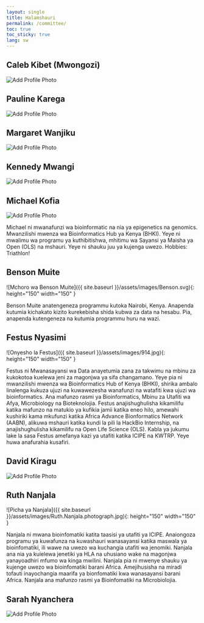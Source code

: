 ```yaml
---
layout: single
title: Halamshauri 
permalink: /committee/
toc: true
toc_sticky: true
lang: sw
---
```

## Caleb Kibet (Mwongozi)
![Add Profile Photo](https://sbcf.fr/wp-content/uploads/2018/03/sbcf-default-avatar.png)

<!-- add bio here-->
  
## Pauline Karega
![Add Profile Photo](https://sbcf.fr/wp-content/uploads/2018/03/sbcf-default-avatar.png)

<!--add bio here-->
  
## Margaret Wanjiku
![Add Profile Photo](https://sbcf.fr/wp-content/uploads/2018/03/sbcf-default-avatar.png)

<!--add bio here-->
  
## Kennedy Mwangi
![Add Profile Photo](https://sbcf.fr/wp-content/uploads/2018/03/sbcf-default-avatar.png)
  
<!--add bio here-->
  
## Michael Kofia
![Add Profile Photo](https://sbcf.fr/wp-content/uploads/2018/03/sbcf-default-avatar.png) 
  
Michael ni mwanafunzi wa bioinformatic na nia ya epigenetics na genomics. Mwanzilishi mwenza wa Bioinformatics Hub ya Kenya (BHKI). Yeye ni mwalimu wa programu ya kuthibitishwa, mhitimu wa Sayansi ya Maisha ya Open (OLS) na mshauri. Yeye ni shauku juu ya kujenga uwezo. Hobbies: Triathlon!


## Benson Muite
![Mchoro wa Benson Muite]({{ site.baseurl }}/assets/images/Benson.svg){: height="150" width="150" }

Benson Muite anatengeneza programmu kutoka Nairobi, Kenya. Anapenda kutumia kichakato kizito kurekebisha shida kubwa za data na hesabu. Pia, anapenda kutengeneza na kutumia programmu huru na wazi.

  
## Festus Nyasimi
![Onyesho la Festus]({{ site.baseurl }}/assets/images/914.jpg){: height="150" width="150" }

Festus ni Mwanasayansi wa Data anayetumia zana za takwimu na mbinu za kukokotoa kuelewa jeni za magonjwa ya sifa changamano. Yeye pia ni mwanzilishi mwenza wa Bioinformatics Hub of Kenya (BHKI), shirika ambalo linalenga kukuza ujuzi na kuwawezesha wanafunzi na watafiti kwa ujuzi wa bioinformatics. Ana mafunzo rasmi ya Bioinformatics, Mbinu za Utafiti wa Afya, Microbiology na Bioteknolojia. Festus anajishughulisha kikamilifu katika mafunzo na matukio ya kufikia jamii katika eneo hilo, amewahi kushiriki kama mkufunzi katika Africa Advance Bionformatics Network (AABN), alikuwa mshauri katika kundi la pili la HackBio Internship, na anajishughulisha kikamilifu na Open Life Science (OLS). Kabla ya jukumu lake la sasa Festus amefanya kazi ya utafiti katika ICIPE na KWTRP. Yeye huwa anafurahia kusafiri.
  
## David Kiragu
![Add Profile Photo](https://sbcf.fr/wp-content/uploads/2018/03/sbcf-default-avatar.png)

<!--add bio here-->
  
## Ruth Nanjala
![Picha ya Nanjala]({{ site.baseurl }}/assets/images/Ruth.Nanjala.photograph.jpg){: height="150" width="150" }

Nanjala ni mwana bioinfomatiki katita taasisi ya utafiti ya ICIPE. Anaiongoza programu ya kuwafunza na kuwashauri wanasayansi katika maswala ya bioinfomatiki, ili wawe na uwezo wa kuchangia utafiti wa jenomiki. Nanjala ana nia ya kuielewa jenetiki ya HLA na uhusiano wake na magonjwa yanayoadhiri mfumo wa kinga mwilini. Nanjala pia ni mwenye shauku ya kujenge uwezo wa bioinfomatiki barani Africa. Amejihusisha na miradi tofauti inayochangia maarifa ya bionfomatiki kwa wanasayansi barani Africa. Nanjala ana mafunzo rasmi ya Bioinfomatiki na Microbiolojia.
  
## Sarah Nyanchera
![Add Profile Photo](https://sbcf.fr/wp-content/uploads/2018/03/sbcf-default-avatar.png)

<!--add bio here-->

